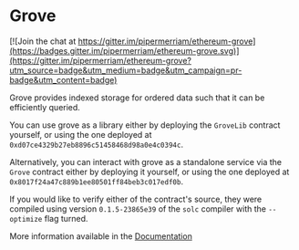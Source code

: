 # Grove

[![Join the chat at https://gitter.im/pipermerriam/ethereum-grove](https://badges.gitter.im/pipermerriam/ethereum-grove.svg)](https://gitter.im/pipermerriam/ethereum-grove?utm_source=badge&utm_medium=badge&utm_campaign=pr-badge&utm_content=badge)

Grove provides indexed storage for ordered data such that it can be efficiently
queried.

You can use grove as a library either by deploying the `GroveLib` contract
yourself, or using the one deployed at
`0xd07ce4329b27eb8896c51458468d98a0e4c0394c`.

Alternatively, you can interact with grove as a standalone service via the `Grove` contract either by deploying it yourself, or using the one deployed at `0x8017f24a47c889b1ee80501ff84beb3c017edf0b`.

If you would like to verify either of the contract's source, they were compiled using version
`0.1.5-23865e39` of the `solc` compiler with the `--optimize` flag turned.

More information available in the [Documentation](http://ethereum-grove.readthedocs.org/en/latest/)
